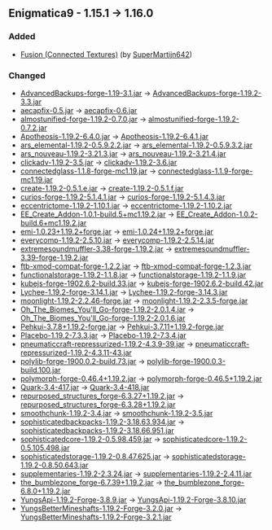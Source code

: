 ## Enigmatica9 - 1.15.1 -> 1.16.0

### Added

  * [Fusion (Connected Textures)](https://www.curseforge.com/minecraft/mc-mods/fusion-connected-textures) (by [SuperMartijn642](https://www.curseforge.com/members/SuperMartijn642/projects))

### Changed

  * [AdvancedBackups-forge-1.19-3.1.jar](https://www.curseforge.com/minecraft/mc-mods/advanced-backups/files/4808456) -> [AdvancedBackups-forge-1.19.2-3.3.jar](https://www.curseforge.com/minecraft/mc-mods/advanced-backups/files/4857147)
  * [aecapfix-0.5.jar](https://www.curseforge.com/minecraft/mc-mods/aecapfix/files/4805098) -> [aecapfix-0.6.jar](https://www.curseforge.com/minecraft/mc-mods/aecapfix/files/4838060)
  * [almostunified-forge-1.19.2-0.7.0.jar](https://www.curseforge.com/minecraft/mc-mods/almost-unified/files/4765500) -> [almostunified-forge-1.19.2-0.7.2.jar](https://www.curseforge.com/minecraft/mc-mods/almost-unified/files/4886620)
  * [Apotheosis-1.19.2-6.4.0.jar](https://www.curseforge.com/minecraft/mc-mods/apotheosis/files/4730358) -> [Apotheosis-1.19.2-6.4.1.jar](https://www.curseforge.com/minecraft/mc-mods/apotheosis/files/4876447)
  * [ars_elemental-1.19.2-0.5.9.2.2.jar](https://www.curseforge.com/minecraft/mc-mods/ars-elemental/files/4807443) -> [ars_elemental-1.19.2-0.5.9.3.2.jar](https://www.curseforge.com/minecraft/mc-mods/ars-elemental/files/4864938)
  * [ars_nouveau-1.19.2-3.21.3.jar](https://www.curseforge.com/minecraft/mc-mods/ars-nouveau/files/4805537) -> [ars_nouveau-1.19.2-3.21.4.jar](https://www.curseforge.com/minecraft/mc-mods/ars-nouveau/files/4809720)
  * [clickadv-1.19.2-3.5.jar](https://www.curseforge.com/minecraft/mc-mods/clickable-advancements/files/4765455) -> [clickadv-1.19.2-3.6.jar](https://www.curseforge.com/minecraft/mc-mods/clickable-advancements/files/4887000)
  * [connectedglass-1.1.8-forge-mc1.19.jar](https://www.curseforge.com/minecraft/mc-mods/connected-glass/files/4771372) -> [connectedglass-1.1.9-forge-mc1.19.jar](https://www.curseforge.com/minecraft/mc-mods/connected-glass/files/4870883)
  * [create-1.19.2-0.5.1.e.jar](https://www.curseforge.com/minecraft/mc-mods/create/files/4762215) -> [create-1.19.2-0.5.1.f.jar](https://www.curseforge.com/minecraft/mc-mods/create/files/4835190)
  * [curios-forge-1.19.2-5.1.4.1.jar](https://www.curseforge.com/minecraft/mc-mods/curios/files/4523009) -> [curios-forge-1.19.2-5.1.4.3.jar](https://www.curseforge.com/minecraft/mc-mods/curios/files/4902099)
  * [eccentrictome-1.19.2-1.10.1.jar](https://www.curseforge.com/minecraft/mc-mods/eccentric-tome/files/4581222) -> [eccentrictome-1.19.2-1.10.2.jar](https://www.curseforge.com/minecraft/mc-mods/eccentric-tome/files/4852809)
  * [EE_Create_Addon-1.0.1-build.5+mc1.19.2.jar](https://www.curseforge.com/minecraft/mc-mods/emendatus-enigmatica-create-addon/files/4442217) -> [EE_Create_Addon-1.0.2-build.6+mc1.19.2.jar](https://www.curseforge.com/minecraft/mc-mods/emendatus-enigmatica-create-addon/files/4814923)
  * [emi-1.0.23+1.19.2+forge.jar](https://www.curseforge.com/minecraft/mc-mods/emi/files/4806902) -> [emi-1.0.24+1.19.2+forge.jar](https://www.curseforge.com/minecraft/mc-mods/emi/files/4844239)
  * [everycomp-1.19.2-2.5.10.jar](https://www.curseforge.com/minecraft/mc-mods/every-compat/files/4783942) -> [everycomp-1.19.2-2.5.14.jar](https://www.curseforge.com/minecraft/mc-mods/every-compat/files/4844153)
  * [extremesoundmuffler-3.38-forge-1.19.2.jar](https://www.curseforge.com/minecraft/mc-mods/extreme-sound-muffler/files/4705995) -> [extremesoundmuffler-3.39-forge-1.19.2.jar](https://www.curseforge.com/minecraft/mc-mods/extreme-sound-muffler/files/4821189)
  * [ftb-xmod-compat-forge-1.2.2.jar](https://www.curseforge.com/minecraft/mc-mods/ftb-xmod-compat/files/4708886) -> [ftb-xmod-compat-forge-1.2.3.jar](https://www.curseforge.com/minecraft/mc-mods/ftb-xmod-compat/files/4857341)
  * [functionalstorage-1.19.2-1.1.8.jar](https://www.curseforge.com/minecraft/mc-mods/functional-storage/files/4798160) -> [functionalstorage-1.19.2-1.1.9.jar](https://www.curseforge.com/minecraft/mc-mods/functional-storage/files/4810636)
  * [kubejs-forge-1902.6.2-build.33.jar](https://www.curseforge.com/minecraft/mc-mods/kubejs/files/4809000) -> [kubejs-forge-1902.6.2-build.42.jar](https://www.curseforge.com/minecraft/mc-mods/kubejs/files/4878379)
  * [Lychee-1.19.2-forge-3.14.1.jar](https://www.curseforge.com/minecraft/mc-mods/lychee/files/4766849) -> [Lychee-1.19.2-forge-3.14.3.jar](https://www.curseforge.com/minecraft/mc-mods/lychee/files/4847479)
  * [moonlight-1.19.2-2.2.46-forge.jar](https://www.curseforge.com/minecraft/mc-mods/selene/files/4758015) -> [moonlight-1.19.2-2.3.5-forge.jar](https://www.curseforge.com/minecraft/mc-mods/selene/files/4843863)
  * [Oh_The_Biomes_You'll_Go-forge-1.19.2-2.0.1.4.jar](https://www.curseforge.com/minecraft/mc-mods/oh-the-biomes-youll-go/files/4602115) -> [Oh_The_Biomes_You'll_Go-forge-1.19.2-2.0.1.6.jar](https://www.curseforge.com/minecraft/mc-mods/oh-the-biomes-youll-go/files/4841635)
  * [Pehkui-3.7.8+1.19.2-forge.jar](https://www.curseforge.com/minecraft/mc-mods/pehkui/files/4684376) -> [Pehkui-3.7.11+1.19.2-forge.jar](https://www.curseforge.com/minecraft/mc-mods/pehkui/files/4823467)
  * [Placebo-1.19.2-7.3.3.jar](https://www.curseforge.com/minecraft/mc-mods/placebo/files/4759853) -> [Placebo-1.19.2-7.3.4.jar](https://www.curseforge.com/minecraft/mc-mods/placebo/files/4876369)
  * [pneumaticcraft-repressurized-1.19.2-4.3.9-39.jar](https://www.curseforge.com/minecraft/mc-mods/pneumaticcraft-repressurized/files/4792422) -> [pneumaticcraft-repressurized-1.19.2-4.3.11-43.jar](https://www.curseforge.com/minecraft/mc-mods/pneumaticcraft-repressurized/files/4896153)
  * [polylib-forge-1900.0.2-build.73.jar](https://www.curseforge.com/minecraft/mc-mods/polylib/files/4486955) -> [polylib-forge-1900.0.3-build.100.jar](https://www.curseforge.com/minecraft/mc-mods/polylib/files/4895988)
  * [polymorph-forge-0.46.4+1.19.2.jar](https://www.curseforge.com/minecraft/mc-mods/polymorph/files/4629009) -> [polymorph-forge-0.46.5+1.19.2.jar](https://www.curseforge.com/minecraft/mc-mods/polymorph/files/4813951)
  * [Quark-3.4-417.jar](https://www.curseforge.com/minecraft/mc-mods/quark/files/4807948) -> [Quark-3.4-418.jar](https://www.curseforge.com/minecraft/mc-mods/quark/files/4812006)
  * [repurposed_structures_forge-6.3.27+1.19.2.jar](https://www.curseforge.com/minecraft/mc-mods/repurposed-structures/files/4794910) -> [repurposed_structures_forge-6.3.28+1.19.2.jar](https://www.curseforge.com/minecraft/mc-mods/repurposed-structures/files/4816976)
  * [smoothchunk-1.19.2-3.4.jar](https://www.curseforge.com/minecraft/mc-mods/smooth-chunk-save/files/4764872) -> [smoothchunk-1.19.2-3.5.jar](https://www.curseforge.com/minecraft/mc-mods/smooth-chunk-save/files/4876162)
  * [sophisticatedbackpacks-1.19.2-3.18.63.934.jar](https://www.curseforge.com/minecraft/mc-mods/sophisticated-backpacks/files/4808058) -> [sophisticatedbackpacks-1.19.2-3.18.66.951.jar](https://www.curseforge.com/minecraft/mc-mods/sophisticated-backpacks/files/4882590)
  * [sophisticatedcore-1.19.2-0.5.98.459.jar](https://www.curseforge.com/minecraft/mc-mods/sophisticated-core/files/4808232) -> [sophisticatedcore-1.19.2-0.5.105.498.jar](https://www.curseforge.com/minecraft/mc-mods/sophisticated-core/files/4882573)
  * [sophisticatedstorage-1.19.2-0.8.47.625.jar](https://www.curseforge.com/minecraft/mc-mods/sophisticated-storage/files/4808064) -> [sophisticatedstorage-1.19.2-0.8.50.643.jar](https://www.curseforge.com/minecraft/mc-mods/sophisticated-storage/files/4882585)
  * [supplementaries-1.19.2-2.3.24.jar](https://www.curseforge.com/minecraft/mc-mods/supplementaries/files/4717637) -> [supplementaries-1.19.2-2.4.11.jar](https://www.curseforge.com/minecraft/mc-mods/supplementaries/files/4876095)
  * [the_bumblezone_forge-6.7.39+1.19.2.jar](https://www.curseforge.com/minecraft/mc-mods/the-bumblezone-forge/files/4809046) -> [the_bumblezone_forge-6.8.0+1.19.2.jar](https://www.curseforge.com/minecraft/mc-mods/the-bumblezone-forge/files/4888986)
  * [YungsApi-1.19.2-Forge-3.8.9.jar](https://www.curseforge.com/minecraft/mc-mods/yungs-api/files/4441682) -> [YungsApi-1.19.2-Forge-3.8.10.jar](https://www.curseforge.com/minecraft/mc-mods/yungs-api/files/4876062)
  * [YungsBetterMineshafts-1.19.2-Forge-3.2.0.jar](https://www.curseforge.com/minecraft/mc-mods/yungs-better-mineshafts-forge/files/4031199) -> [YungsBetterMineshafts-1.19.2-Forge-3.2.1.jar](https://www.curseforge.com/minecraft/mc-mods/yungs-better-mineshafts-forge/files/4876097)

